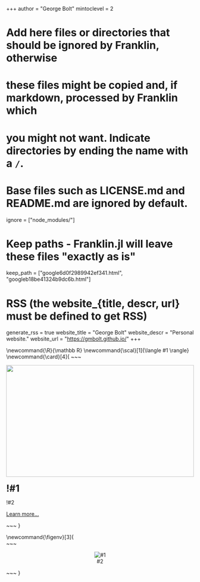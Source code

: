 <!--
Add here global page variables to use throughout your website.
-->
+++
author = "George Bolt"
mintoclevel = 2

# Add here files or directories that should be ignored by Franklin, otherwise
# these files might be copied and, if markdown, processed by Franklin which
# you might not want. Indicate directories by ending the name with a `/`.
# Base files such as LICENSE.md and README.md are ignored by default.
ignore = ["node_modules/"]

# Keep paths - Franklin.jl will leave these files "exactly as is"
keep_path = ["google6d0f2989942ef341.html", "googleb18be41324b9dc6b.html"]

# RSS (the website_{title, descr, url} must be defined to get RSS)
generate_rss = true
website_title = "George Bolt"
website_descr = "Personal website."
website_url   = "https://gmbolt.github.io/"
+++

<!--
Add here global latex commands to use throughout your pages.
-->
\newcommand{\R}{\mathbb R}
\newcommand{\scal}[1]{\langle #1 \rangle}
\newcommand{\card}[4]{
    ~~~
    <div class="card" onclick="location.href='!#3'" style="cursor: pointer;">
        <img src="!#4" style="padding-left:0;width:100%;height:300px;object-fit:cover;border-radius: 0px 0px 0 0">
        <div class="container">
            <h3 style="padding-bottom: 0px;margin-top: 16px;margin-bottom: 0px; font-size: 25px;"><b>!#1</b></h3>
            <p>!#2</p>
            <p><a href="!#3">Learn more...</a></p>
        </div>
    </div>
    ~~~
}

\newcommand{\figenv}[3]{    
    ~~~
    <figure style="text-align:center;">
    <img src="!#1" style="padding:0;#3" alt="#1"/>
    <figcaption style="margin-left: auto; margin-right: auto;">#2</figcaption>
    </figure>
    ~~~
}